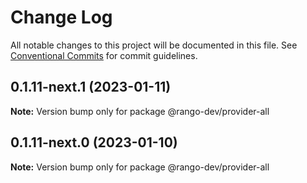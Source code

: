 # Change Log

All notable changes to this project will be documented in this file.
See [Conventional Commits](https://conventionalcommits.org) for commit guidelines.

## 0.1.11-next.1 (2023-01-11)

**Note:** Version bump only for package @rango-dev/provider-all

## 0.1.11-next.0 (2023-01-10)

**Note:** Version bump only for package @rango-dev/provider-all
